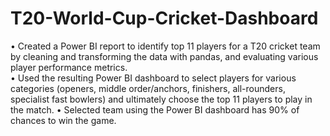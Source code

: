 # T20-World-Cup-Cricket-Dashboard
• Created a Power BI report to identify top 11 players for a T20 cricket team by cleaning and transforming the data with pandas, and evaluating various player performance metrics.  
• Used the resulting Power BI dashboard to select players for various categories (openers, middle order/anchors, finishers, all-rounders, specialist fast bowlers) and ultimately choose the top 11 players to play in the match.
• Selected team using the Power BI dashboard has 90% of chances to win the game.
